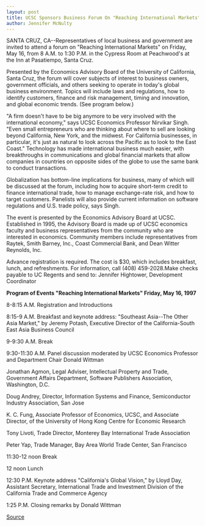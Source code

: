 ```yaml
---
layout: post
title: UCSC Sponsors Business Forum On "Reaching International Markets"
author: Jennifer McNulty
---
```


SANTA CRUZ, CA--Representatives of local business and government are  invited to attend a forum on "Reaching International Markets" on Friday, May  16, from 8 A.M. to 1:30 P.M. in the Cypress Room at Peachwood's at the Inn at  Pasatiempo, Santa Cruz.

Presented by the Economics Advisory Board of the University of  California, Santa Cruz, the forum will cover subjects of interest to business  owners, government officials, and others seeking to operate in today's global  business environment. Topics will include laws and regulations, how to  identify customers, finance and risk management, timing and innovation, and  global economic trends. (See program below.)

"A firm doesn't have to be big anymore to be very involved with the  international economy," says UCSC Economics Professor Nirvikar Singh. "Even  small entrepreneurs who are thinking about where to sell are looking beyond  California, New York, and the midwest. For California businesses, in  particular, it's just as natural to look across the Pacific as to look to the East  Coast." Technology has made international business much easier, with  breakthroughs in communications and global financial markets that allow  companies in countries on opposite sides of the globe to use the same bank to  conduct transactions.

Globalization has bottom-line implications for business, many of which  will be discussed at the forum, including how to acquire short-term credit to  finance international trade, how to manage exchange-rate risk, and how to  target customers. Panelists will also provide current information on software  regulations and U.S. trade policy, says Singh.

The event is presented by the Economics Advisory Board at UCSC.  Established in 1995, the Advisory Board is made up of UCSC economics faculty  and business representatives from the community who are interested in  economics. Community members include representatives from Raytek, Smith  Barney, Inc., Coast Commercial Bank, and Dean Witter Reynolds, Inc.

Advance registration is required. The cost is $30, which includes  breakfast, lunch, and refreshments. For information, call (408) 459-2028.Make checks payable to UC Regents and send to: Jennifer Hightower, Development Coordinator

**Program of Events "Reaching International Markets" Friday, May 16, 1997**

8-8:15 A.M. Registration and Introductions

8:15-9 A.M. Breakfast and keynote address: "Southeast Asia--The Other Asia Market," by Jeremy Potash, Executive  Director of the California-South East Asia Business Council

9-9:30 A.M. Break

9:30-11:30 A.M. Panel discussion moderated by UCSC Economics Professor  and Department Chair Donald Wittman

Jonathan Agmon, Legal Adviser, Intellectual Property and Trade, Government  Affairs Department, Software Publishers Association, Washington, D.C.

Doug Andrey, Director, Information Systems and Finance, Semiconductor  Industry Association, San Jose

K. C. Fung, Associate Professor of Economics, UCSC, and Associate Director,  of the University of Hong Kong Centre for Economic Research

Tony Livoti, Trade Director, Monterey Bay International Trade Association

Peter Yap, Trade Manager, Bay Area World Trade Center, San Francisco

11:30-12 noon Break

12 noon Lunch

12:30 P.M. Keynote address "California's Global Vision," by Lloyd Day,  Assistant Secretary, International Trade and Investment Division of the  California Trade and Commerce Agency

1:25 P.M. Closing remarks by Donald Wittman

[Source](http://www1.ucsc.edu/news_events/press_releases/archive/96-97/04-97/043097-UCSC_sponsors_busin.html "Permalink to 043097-UCSC_sponsors_busin")
